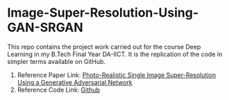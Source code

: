 # Image-Super-Resolution-Using-GAN-SRGAN
This repo contains the project work carried out for the course Deep Learning in my B.Tech Final Year DA-IICT. It is the replication of the code in simpler terms available on GitHub. 

1. Reference Paper Link: [Photo-Realistic Single Image Super-Resolution Using a Generative Adversarial Network](https://arxiv.org/pdf/1609.04802.pdf)
2. Reference Code Link: [Github](https://github.com/leftthomas/SRGAN)
